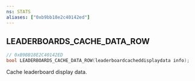 ```yaml
---
ns: STATS
aliases: ["0xb9bb18e2c40142ed"]
---
```

## LEADERBOARDS_CACHE_DATA_ROW

```c
// 0xB9BB18E2C40142ED
bool LEADERBOARDS_CACHE_DATA_ROW(leaderboardcacheddisplaydata info);
```

Cache leaderboard display data.

